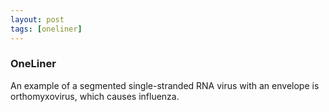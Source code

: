 ```yaml
---
layout: post
tags: [oneliner]
---
```



### OneLiner

An example of a segmented single-stranded RNA virus with an envelope is orthomyxovirus, which causes influenza.
